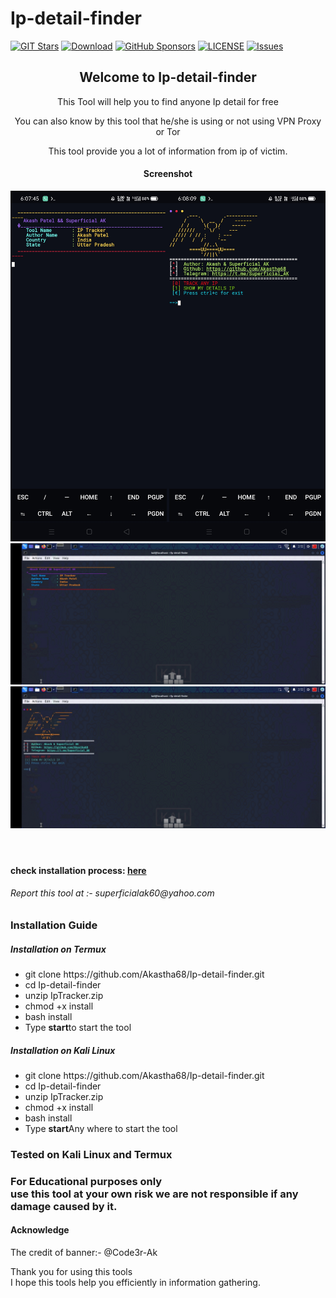 # Ip-detail-finder
[![GIT Stars](https://img.shields.io/github/stars/Akastha68/Ip-detail-finder)](https://github.com/Akastha68/Ip-detail-finder/)
[![Download](https://img.shields.io/npm/dt/Ip-detail-finder.svg)](https://github.com/Akastha68/Ip-detail-finder)
[![GitHub Sponsors](https://img.shields.io/github/sponsors/Akastha68)](https://github.com/Akastha68/Ip-detail-finder)
[![LICENSE](https://img.shields.io/npm/l/truecallerjs.svg)](https://github.com/Akastha68/Ip-detail-finder/blob/main/LICENSE)
[![Issues](https://img.shields.io/github/issues/Akastha68/Ip-detail-finder)](https://github.com/Akastha68/Ip-detail-finder/issues)
<header>
  <h2>Welcome to Ip-detail-finder</h2>
  <p>This Tool will help you to find anyone Ip detail for free</p>
  <p>
    You can also know by this tool that he/she is using or not using VPN Proxy or Tor
  </p>
  <p>
    This tool provide you a lot of information from ip of victim.
  </p>
  <div>
    <h4>Screenshot </h4>
    <img  src="https://raw.githubusercontent.com/Akastha68/Ip-detail-finder/main/Screenshot_2024-04-14-06-07-45-81_84d3000e3f4017145260f7618db1d683.jpg" height="50%" width="50%"><img src="https://raw.githubusercontent.com/Akastha68/Ip-detail-finder/main/Screenshot_2024-04-14-06-08-09-54_84d3000e3f4017145260f7618db1d683.jpg" height="50%" width="50%">
    <img src="https://github.com/Akastha68/Ip-detail-finder/blob/542e6c0b9274e53d43c0e800b0357cacf8df54a0/Screenshot_2024-04-14-07-42-18-28_30a42d6a209f6598350fa5f61642e1a9.jpg">
    <img src="https://github.com/Akastha68/Ip-detail-finder/blob/542e6c0b9274e53d43c0e800b0357cacf8df54a0/Screenshot_2024-04-14-07-42-58-33_30a42d6a209f6598350fa5f61642e1a9.jpg">
  </div>
</header>

<h4>check installation process: <a href="https://www.superficialak.line.pm/tool/ip">here</a></h4>
<h6>Report this tool at :- <email>superficialak60@yahoo.com</email></h6>
<article>
  <h3>Installation Guide</h3>
  <h5>
    Installation on Termux
  </h5>
  <ul>
    <li>
      git clone https://github.com/Akastha68/Ip-detail-finder.git
    </li>
    <li>cd Ip-detail-finder</li>
    <li>unzip IpTracker.zip</li>
    <li>chmod +x install</li>
    <li>bash install</li>
    <li>Type <strong>start</strong>to start the tool</li>
  </ul>
  <h5>Installation on Kali Linux </h5>
  <ul>
    <li>
      git clone https://github.com/Akastha68/Ip-detail-finder.git
    </li>
    <li>cd Ip-detail-finder</li>
    <li>unzip IpTracker.zip</li>
    <li>chmod +x install</li>
    <li>bash install</li>
    <li>Type <strong>start</strong>Any where to start the tool</li>
  </ul>
</article>
<h3>Tested on Kali Linux and Termux</h3>
<footer>
  <h3>
    <strong>For Educational purposes</strong> only<br> use this tool at your own risk we are not responsible if any damage caused by it.
  </h3>
  <h4>Acknowledge</h4>
  <p>The credit of banner:- @Code3r-Ak</p>
  <abbr>Thank you for using this tools<br>I hope this tools help you efficiently in information gathering.</abbr>
</footer>
